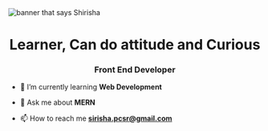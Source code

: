 <img src="https://github.com/Shirisha5/Shirisha5/blob/fce1d1b55ea4441e0f06e5033af8b1cb7faa16d0/home2.png" alt="banner that says Shirisha">
<h1 align="center">Learner, Can do attitude and Curious</h1>
<h3 align="center">Front End Developer</h3>

- 🌱 I’m currently learning **Web Development**

- 💬 Ask me about **MERN**

- 📫 How to reach me **sirisha.pcsr@gmail.com**



